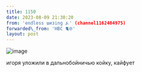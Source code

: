 ```yaml
---
title: 1150
date: 2023-08-09 21:30:20
from: 'endless шизing ⍼' (channel1162404975)
forwarded\_from: 'HBC 🐈🌐'
layout: post
---
```


![image](photos/photo_157@09-08-2023_21-30-20.jpg)

игоря уложили в дальнобойничью койку, кайфует
